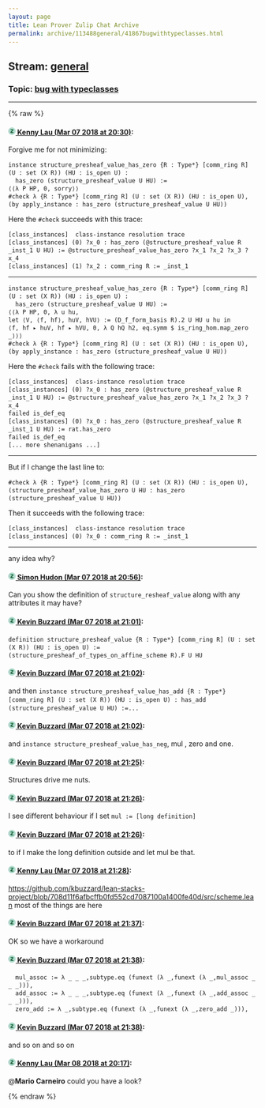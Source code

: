 ```yaml
---
layout: page
title: Lean Prover Zulip Chat Archive 
permalink: archive/113488general/41867bugwithtypeclasses.html
---
```


## Stream: [general](index.html)
### Topic: [bug with typeclasses](41867bugwithtypeclasses.html)

---


{% raw %}
#### [![Click to go to Zulip](../../assets/img/zulip2.png) Kenny Lau (Mar 07 2018 at 20:30)](https://leanprover.zulipchat.com/#narrow/stream/113488-general/topic/bug%20with%20typeclasses/near/123411400):
Forgive me for not minimizing:

```
instance structure_presheaf_value_has_zero {R : Type*} [comm_ring R] (U : set (X R)) (HU : is_open U) :
  has_zero (structure_presheaf_value U HU) :=
⟨⟨λ P HP, 0, sorry⟩⟩
#check λ {R : Type*} [comm_ring R] (U : set (X R)) (HU : is_open U), (by apply_instance : has_zero (structure_presheaf_value U HU))
```

Here the `#check` succeeds with this trace:
```
[class_instances]  class-instance resolution trace
[class_instances] (0) ?x_0 : has_zero (@structure_presheaf_value R _inst_1 U HU) := @structure_presheaf_value_has_zero ?x_1 ?x_2 ?x_3 ?x_4
[class_instances] (1) ?x_2 : comm_ring R := _inst_1
```

---

```
instance structure_presheaf_value_has_zero {R : Type*} [comm_ring R] (U : set (X R)) (HU : is_open U) :
  has_zero (structure_presheaf_value U HU) :=
⟨⟨λ P HP, 0, λ u hu,
let ⟨V, ⟨f, hf⟩, huV, hVU⟩ := (D_f_form_basis R).2 U HU u hu in
⟨f, hf ▸ huV, hf ▸ hVU, 0, λ Q hQ h2, eq.symm $ is_ring_hom.map_zero _⟩⟩⟩
#check λ {R : Type*} [comm_ring R] (U : set (X R)) (HU : is_open U), (by apply_instance : has_zero (structure_presheaf_value U HU))
```

Here the `#check` fails with the following trace:
```
[class_instances]  class-instance resolution trace
[class_instances] (0) ?x_0 : has_zero (@structure_presheaf_value R _inst_1 U HU) := @structure_presheaf_value_has_zero ?x_1 ?x_2 ?x_3 ?x_4
failed is_def_eq
[class_instances] (0) ?x_0 : has_zero (@structure_presheaf_value R _inst_1 U HU) := rat.has_zero
failed is_def_eq
[... more shenanigans ...]
```

---

But if I change the last line to:
```
#check λ {R : Type*} [comm_ring R] (U : set (X R)) (HU : is_open U), (structure_presheaf_value_has_zero U HU : has_zero (structure_presheaf_value U HU))
```

Then it succeeds with the following trace:
```
[class_instances]  class-instance resolution trace
[class_instances] (0) ?x_0 : comm_ring R := _inst_1
```

---

any idea why?

#### [![Click to go to Zulip](../../assets/img/zulip2.png) Simon Hudon (Mar 07 2018 at 20:56)](https://leanprover.zulipchat.com/#narrow/stream/113488-general/topic/bug%20with%20typeclasses/near/123412417):
Can you show the definition of `structure_resheaf_value` along with any attributes it may have?

#### [![Click to go to Zulip](../../assets/img/zulip2.png) Kevin Buzzard (Mar 07 2018 at 21:01)](https://leanprover.zulipchat.com/#narrow/stream/113488-general/topic/bug%20with%20typeclasses/near/123412616):
```
definition structure_presheaf_value {R : Type*} [comm_ring R] (U : set (X R)) (HU : is_open U) :=
(structure_presheaf_of_types_on_affine_scheme R).F U HU
```

#### [![Click to go to Zulip](../../assets/img/zulip2.png) Kevin Buzzard (Mar 07 2018 at 21:02)](https://leanprover.zulipchat.com/#narrow/stream/113488-general/topic/bug%20with%20typeclasses/near/123412661):
and then `instance structure_presheaf_value_has_add {R : Type*} [comm_ring R] (U : set (X R)) (HU : is_open U) :
  has_add (structure_presheaf_value U HU) :=...`

#### [![Click to go to Zulip](../../assets/img/zulip2.png) Kevin Buzzard (Mar 07 2018 at 21:02)](https://leanprover.zulipchat.com/#narrow/stream/113488-general/topic/bug%20with%20typeclasses/near/123412667):
and `instance structure_presheaf_value_has_neg`, mul , zero and one.

#### [![Click to go to Zulip](../../assets/img/zulip2.png) Kevin Buzzard (Mar 07 2018 at 21:25)](https://leanprover.zulipchat.com/#narrow/stream/113488-general/topic/bug%20with%20typeclasses/near/123413523):
Structures drive me nuts.

#### [![Click to go to Zulip](../../assets/img/zulip2.png) Kevin Buzzard (Mar 07 2018 at 21:26)](https://leanprover.zulipchat.com/#narrow/stream/113488-general/topic/bug%20with%20typeclasses/near/123413566):
I see different behaviour if I set `mul := [long definition]`

#### [![Click to go to Zulip](../../assets/img/zulip2.png) Kevin Buzzard (Mar 07 2018 at 21:26)](https://leanprover.zulipchat.com/#narrow/stream/113488-general/topic/bug%20with%20typeclasses/near/123413577):
to if I make the long definition outside and let mul be that.

#### [![Click to go to Zulip](../../assets/img/zulip2.png) Kenny Lau (Mar 07 2018 at 21:28)](https://leanprover.zulipchat.com/#narrow/stream/113488-general/topic/bug%20with%20typeclasses/near/123413682):
https://github.com/kbuzzard/lean-stacks-project/blob/708d11f6afbcffb0fd552cd7087100a1400fe40d/src/scheme.lean
most of the things are here

#### [![Click to go to Zulip](../../assets/img/zulip2.png) Kevin Buzzard (Mar 07 2018 at 21:37)](https://leanprover.zulipchat.com/#narrow/stream/113488-general/topic/bug%20with%20typeclasses/near/123414031):
OK so we have a workaround

#### [![Click to go to Zulip](../../assets/img/zulip2.png) Kevin Buzzard (Mar 07 2018 at 21:38)](https://leanprover.zulipchat.com/#narrow/stream/113488-general/topic/bug%20with%20typeclasses/near/123414072):
```
  mul_assoc := λ _ _ _,subtype.eq (funext (λ _,funext (λ _,mul_assoc _ _ _))),
  add_assoc := λ _ _ _,subtype.eq (funext (λ _,funext (λ _,add_assoc _ _ _))),
  zero_add := λ _,subtype.eq (funext (λ _,funext (λ _,zero_add _))),
```

#### [![Click to go to Zulip](../../assets/img/zulip2.png) Kevin Buzzard (Mar 07 2018 at 21:38)](https://leanprover.zulipchat.com/#narrow/stream/113488-general/topic/bug%20with%20typeclasses/near/123414073):
and so on and so on

#### [![Click to go to Zulip](../../assets/img/zulip2.png) Kenny Lau (Mar 08 2018 at 20:17)](https://leanprover.zulipchat.com/#narrow/stream/113488-general/topic/bug%20with%20typeclasses/near/123458500):
@**Mario Carneiro** could you have a look?


{% endraw %}

